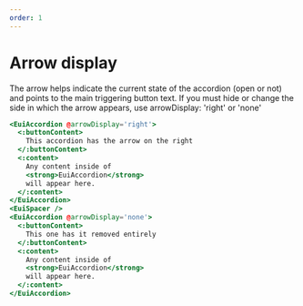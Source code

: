 ```yaml
---
order: 1
---
```


# Arrow display

<EuiText>
  The arrow helps indicate the current state of the accordion (open or not) and points to the main triggering button text. If you must hide or change the side in which the arrow appears, use <EuiCode>arrowDisplay: 'right'</EuiCode> or <EuiCode>'none'</EuiCode>
</EuiText>

```hbs template
<EuiAccordion @arrowDisplay='right'>
  <:buttonContent>
    This accordion has the arrow on the right
  </:buttonContent>
  <:content>
    Any content inside of
    <strong>EuiAccordion</strong>
    will appear here.
  </:content>
</EuiAccordion>
<EuiSpacer />
<EuiAccordion @arrowDisplay='none'>
  <:buttonContent>
    This one has it removed entirely
  </:buttonContent>
  <:content>
    Any content inside of
    <strong>EuiAccordion</strong>
    will appear here.
  </:content>
</EuiAccordion>
```
